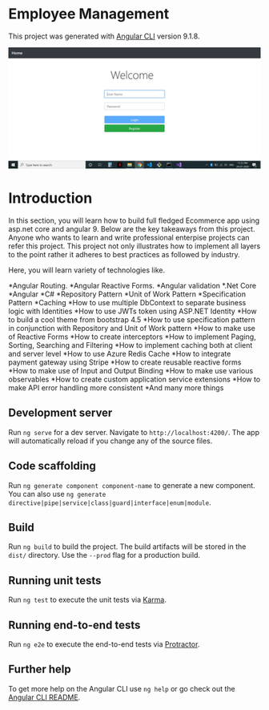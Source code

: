 # Employee Management 

This project was generated with [Angular CLI](https://github.com/angular/angular-cli) version 9.1.8.

![](https://github.com/japstoor/Employee-Management-/blob/master/login%20(2).jpg)

# Introduction
In this section, you will learn how to build full fledged Ecommerce app using asp.net core and angular 9. Below are the key takeaways from this project. Anyone who wants to learn and write professional enterpise projects can refer this project. This project not only illustrates how to implement all layers to the point rather it adheres to best practices as followed by industry.

Here, you will learn variety of technologies like.

*Angular Routing.
*Angular Reactive Forms.
*Angular validation
*.Net Core
*Angular
*C#
*Repository Pattern
*Unit of Work Pattern
*Specification Pattern
*Caching
*How to use multiple DbContext to separate business logic with Identities
*How to use JWTs token using ASP.NET Identity
*How to build a cool theme from bootstrap 4.5
*How to use specification pattern in conjunction with Repository and Unit of Work pattern
*How to make use of Reactive Forms
*How to create interceptors
*How to implement Paging, Sorting, Searching and Filtering
*How to implement caching both at client and server level
*How to use Azure Redis Cache
*How to integrate payment gateway using Stripe
*How to create reusable reactive forms
*How to make use of Input and Output Binding
*How to make use various observables
*How to create custom application service extensions
*How to make API error handling more consistent 
*And many more things

## Development server

Run `ng serve` for a dev server. Navigate to `http://localhost:4200/`. The app will automatically reload if you change any of the source files.

## Code scaffolding

Run `ng generate component component-name` to generate a new component. You can also use `ng generate directive|pipe|service|class|guard|interface|enum|module`.

## Build

Run `ng build` to build the project. The build artifacts will be stored in the `dist/` directory. Use the `--prod` flag for a production build.

## Running unit tests

Run `ng test` to execute the unit tests via [Karma](https://karma-runner.github.io).

## Running end-to-end tests

Run `ng e2e` to execute the end-to-end tests via [Protractor](http://www.protractortest.org/).

## Further help

To get more help on the Angular CLI use `ng help` or go check out the [Angular CLI README](https://github.com/angular/angular-cli/blob/master/README.md).
